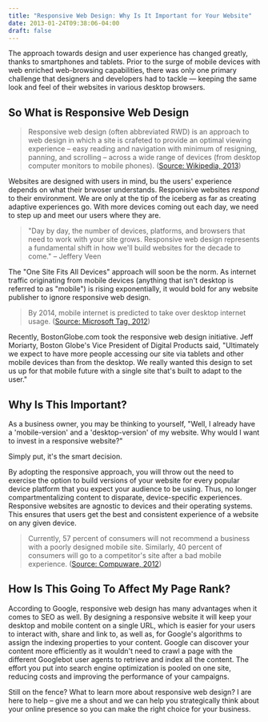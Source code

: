 ```yaml
---
title: "Responsive Web Design: Why Is It Important for Your Website"
date: 2013-01-24T09:38:06-04:00
draft: false
---
```


The approach towards design and user experience has changed greatly, thanks to smartphones and tablets. Prior to the surge of mobile devices with web enriched web-browsing capabilities, there was only one primary challenge that designers and developers had to tackle &mdash; keeping the same look and feel of their websites in various desktop browsers.

## So What is Responsive Web Design

> Responsive web design (often abbreviated RWD) is an approach to web design in which a site is crafeted to provide an optimal viewing experience &ndash; easy reading and navigation with minimum of resigning, panning, and scrolling &ndash; across a wide range of devices (from desktop computer monitors to mobile phones). ([Source: Wikipedia, 2013][Wikipedia])

Websites are designed with users in mind, bu the users' experience depends on what their brwoser understands. Responisive websites _respond_ to their environment. We are only at the tip of the iceberg as far as creating adaptive experiences go. With more devices coming out each day, we need to step up and meet our users where they are.

> "Day by day, the number of devices, platforms, and browsers that need to work with your site grows. Responsive web design represents a fundamental shift in how we'll build websites for the decade to come." – Jeffery Veen

The "One Site Fits All Devices" approach will soon be the norm. As internet traffic originating from mobile devices (anything that isn't desktop is referred to as "mobile") is rising exponentially, it would bold for any website publisher to ignore responsive web design.

> By 2014, mobile internet is predicted to take over desktop internet usage. ([Source: Microsoft Tag, 2012][Microsoft])

Recently, BostonGlobe.com took the responsive web design initiative. Jeff Moriarty, Boston Globe's Vice President of Digital Products said, "Ultimately we expect to have more people accessing our site via tablets and other mobile devices than from the desktop. We really wanted this design to set us up for that mobile future with a single site that's built to adapt to the user."

## Why Is This Important?

As a business owner, you may be thinking to yourself, "Well, I already have a 'mobile-version' and a 'desktop-version' of my website. Why would I want to invest in a responsive website?"

Simply put, it's the smart decision.

By adopting the responsive approach, you will throw out the need to exercise the option to build versions of your website for every popular device platform that you expect your audience to be using. Thus, no longer compartmentalizing content to disparate, device-specific experiences. Responsive websites are agnostic to devices and their operating systems. This ensures that users get the best and consistent experience of a website on any given device.

> Currently, 57 percent of consumers will not recommend a business with a poorly designed mobile site. Similarly, 40 percent of consumers will go to a competitor's site after a bad mobile experience. ([Source: Compuware, 2012][Compuware])

## How Is This Going To Affect My Page Rank?

According to Google, responsive web design has many advantages when it comes to SEO as well. By designing a responsive website it will keep your desktop and mobile content on a single URL, which is easier for your users to interact with, share and link to, as well as, for Google's algorithms to assign the indexing properties to your content. Google can discover your content more efficiently as it wouldn't need to crawl a page with the different Googlebot user agents to retrieve and index all the content. The effort you put into search engine optimization is pooled on one site, reducing costs and improving the performance of your campaigns.

Still on the fence? What to learn more about responsive web design? I are here to help – give me a shout and we can help you strategically think about your online presence so you can make the right choice for your business.

  [Compuware]: https://www.mobilemarketer.com/ex/mobilemarketer/cms/news/content/13063.html "Source: Compuware, 2012"
  [Microsoft]: http://tag.microsoft.com/community/blog/t/the_growth_of_mobile_marketing_and_tagging.aspx "Source: Microsoft Tag, 2012"
  [Wikipedia]: https://en.wikipedia.org/wiki/Responsive_web_design "Source: Wikipedia, 2013"